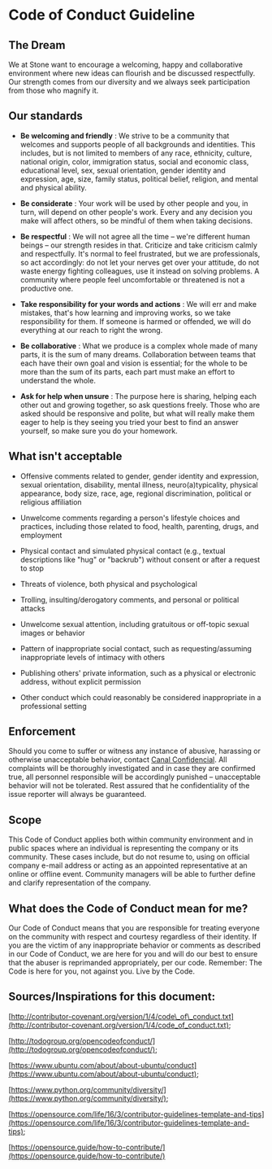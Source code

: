 # Code of Conduct Guideline

## The Dream

We at Stone want to encourage a welcoming, happy and collaborative environment where new ideas can flourish and be discussed respectfully. Our strength comes from our diversity and we always seek participation from those who magnify it.

## Our standards

- **Be welcoming and friendly** : We strive to be a community that welcomes and supports people of all backgrounds and identities. This includes, but is not limited to members of any race, ethnicity, culture, national origin, color, immigration status, social and economic class, educational level, sex, sexual orientation, gender identity and expression, age, size, family status, political belief, religion, and mental and physical ability.

- **Be considerate** : Your work will be used by other people and you, in turn, will depend on other people&#39;s work. Every and any decision you make will affect others, so be mindful of them when taking decisions.
- **Be respectful** : We will not agree all the time – we&#39;re different human beings – our strength resides in that. Criticize and take criticism calmly and respectfully. It&#39;s normal to feel frustrated, but we are professionals, so act accordingly: do not let your nerves get over your attitude, do not waste energy fighting colleagues, use it instead on solving problems. A community where people feel uncomfortable or threatened is not a productive one.
- **Take responsibility for your words and actions** : We will err and make mistakes, that&#39;s how learning and improving works, so we take responsibility for them. If someone is harmed or offended, we will do everything at our reach to right the wrong.
- **Be collaborative** : What we produce is a complex whole made of many parts, it is the sum of many dreams. Collaboration between teams that each have their own goal and vision is essential; for the whole to be more than the sum of its parts, each part must make an effort to understand the whole.
- **Ask for help when unsure** : The purpose here is sharing, helping each other out and growing together, so ask questions freely. Those who are asked should be responsive and polite, but what will really make them eager to help is they seeing you tried your best to find an answer yourself, so make sure you do your homework.

## What isn't acceptable

- Offensive comments related to gender, gender identity and expression, sexual orientation, disability, mental illness, neuro(a)typicality, physical appearance, body size, race, age, regional discrimination, political or religious affiliation

- Unwelcome comments regarding a person&#39;s lifestyle choices and practices, including those related to food, health, parenting, drugs, and employment
- Physical contact and simulated physical contact (e.g., textual descriptions like &quot;hug&quot; or &quot;backrub&quot;) without consent or after a request to stop
- Threats of violence, both physical and psychological
- Trolling, insulting/derogatory comments, and personal or political attacks
- Unwelcome sexual attention, including gratuitous or off-topic sexual images or behavior
- Pattern of inappropriate social contact, such as requesting/assuming inappropriate levels of intimacy with others
- Publishing others&#39; private information, such as a physical or electronic address, without explicit permission
- Other conduct which could reasonably be considered inappropriate in a professional setting

## Enforcement

Should you come to suffer or witness any instance of abusive, harassing or otherwise unacceptable behavior, contact [Canal Confidencial](https://canalconfidencial.com.br/orelhaostone/). All complaints will be thoroughly investigated and in case they are confirmed true, all personnel responsible will be accordingly punished – unacceptable behavior will not be tolerated. Rest assured that he confidentiality of the issue reporter will always be guaranteed.

## Scope

This Code of Conduct applies both within community environment and in public spaces where an individual is representing the company or its community. These cases include, but do not resume to, using on official company e-mail address or acting as an appointed representative at an online or offline event. Community managers will be able to further define and clarify representation of the company.

## What does the Code of Conduct mean for me?

Our Code of Conduct means that you are responsible for treating everyone on the community with respect and courtesy regardless of their identity. If you are the victim of any inappropriate behavior or comments as described in our Code of Conduct, we are here for you and will do our best to ensure that the abuser is reprimanded appropriately, per our code. Remember: The Code is here for you, not against you. Live by the Code.

## Sources/Inspirations for this document:

[http://contributor-covenant.org/version/1/4/code\_of\_conduct.txt](http://contributor-covenant.org/version/1/4/code_of_conduct.txt);

[http://todogroup.org/opencodeofconduct/](http://todogroup.org/opencodeofconduct/);

[https://www.ubuntu.com/about/about-ubuntu/conduct](https://www.ubuntu.com/about/about-ubuntu/conduct);

[https://www.python.org/community/diversity/](https://www.python.org/community/diversity/);

[https://opensource.com/life/16/3/contributor-guidelines-template-and-tips](https://opensource.com/life/16/3/contributor-guidelines-template-and-tips);

[https://opensource.guide/how-to-contribute/](https://opensource.guide/how-to-contribute/)
